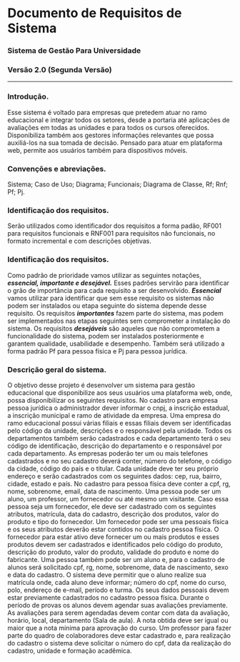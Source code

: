 # Documento de Requisitos de Sistema
### Sistema de Gestão Para Universidade
### Versão 2.0 (Segunda Versão)
---
### Introdução.
Esse sistema é voltado para empresas que pretedem atuar no ramo educacional e  integrar todos os setores, desde a portaria até aplicações de avaliações em todas as unidades e para todos os cursos oferecidos. Disponibiliza também aos gestores informações relevantes que possa auxiliá-los na sua tomada de decisão. Pensado para atuar em plataforma web, permite aos usuários também para dispositivos móveis.
### Convenções e abreviações.
Sistema; Caso de Uso; Diagrama; Funcionais; Diagrama de Classe, Rf; Rnf; Pf; Pj.
### Identificação dos requisitos.
Serão utilizados como identificador dos requisitos a forma padão, RF001 para
requisitos funcionais e RNF001 para requisitos não funcionais, no formato incremental
e com descrições objetivas.
### Identificação dos requisitos.
Como padrão de prioridade vamos utilizar as seguintes notações, ***essencial, importante e desejável.*** Esses padrões servirão para identificar o grão de importância para cada requisito a ser desenvolvido. ***Essencial*** vamos utilizar para identificar que sem esse requisito os sistemas não podem ser instalados ou etapa seguinte do sistema depende desse requisito. Os requisitos ***importantes*** fazem parte do sistema, mas podem ser implementados nas etapas seguintes sem comprometer a instalação do sistema. Os requisitos ***desejáveis*** são aqueles que não comprometem a funcionalidade do sistema, podem ser instalados posteriormente e garantem qualidade, usabilidade e desempenho. Também será utilizado a forma padrão Pf para pessoa física e Pj para pessoa jurídica.
### Descrição geral do sistema.
O objetivo desse projeto é desenvolver um sistema para gestão educacional que
disponibilize aos seus usuários uma plataforma web, onde, possa disponibilizar os
seguintes requisitos. No cadastro para empresa pessoa jurídica o administrador dever
informar o cnpj, a inscrição estadual, a inscrição municipal e ramo de atividade da
empresa. Uma empresa do ramo educacional possui várias filiais e essas filiais devem
ser identificadas pelo código da unidade, descrições e o responsável pela unidade.
Todos os departamentos também serão cadastrados e cada departamento terá o seu
código de identificação, descrição do departamento e o responsável por cada
departamento. As empresas poderão ter um ou mais telefones cadastrados e no seu
cadastro deverá conter, número do telefone, o código da cidade, código do país e o
titular. Cada unidade deve ter seu próprio endereço e serão cadastrados com os
seguintes dados: cep, rua, bairro, cidade, estado e país. No cadastro para pessoa
física deve conter a cpf, rg, nome, sobrenome, email, data de nascimento. Uma
pessoa pode ser um aluno, um professor, um fornecedor ou até mesmo um visitante.
Caso essa pessoa seja um fornecedor, ele deve ser cadastrado com os seguintes
atributos, matrícula, data do cadastro, descrição dos produtos, valor do produto e
tipo do fornecedor. Um fornecedor pode ser uma pessoais física e os seus atributos
deverão estar contidos no cadastro pessoa física. O fornecedor para estar ativo deve
fornecer um ou mais produtos e esses produtos devem ser cadastrados e identificados
pelo código do produto, descrição do produto, valor do produto, validade do produto
e nome do fabricante. Uma pessoa também pode ser um aluno e, para o cadastro de
alunos será solicitado cpf, rg, nome, sobrenome, data de nascimento, sexo e data do
cadastro. O sistema deve permitir que o aluno realize sua matrícula onde, cada aluno
deve informar; número do cpf, nome do curso, polo, endereço de e-mail, período e
turma. Os seus dados pessoais devem estar previamente cadastrados no cadastro
pessoa física. Durante o período de provas os alunos devem agendar suas avaliações
previamente. As avaliações para serem agendadas devem contar com data da
avaliação, horário, local, departamento (Sala de aula). A nota obtida deve ser igual ou
maior que a nota mínima para aprovação do curso. Um professor para fazer parte do quadro de colaboradores deve estar cadastrado e, para realização do cadastro o sistema deve solicitar o número do cpf, data da realização do cadastro, unidade e formação acadêmica.

